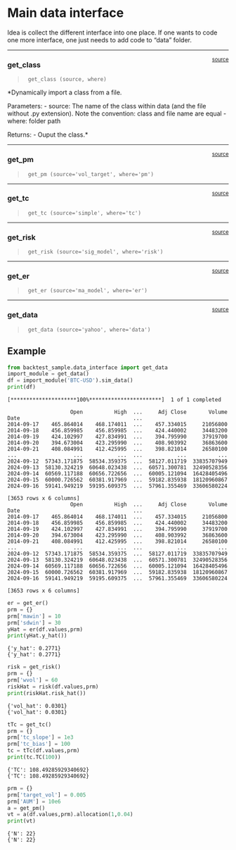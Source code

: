 # Main data interface

<!-- WARNING: THIS FILE WAS AUTOGENERATED! DO NOT EDIT! -->

Idea is collect the different interface into one place. If one wants to
code one more interface, one just needs to add code to “data” folder.

------------------------------------------------------------------------

<a
href="https://github.com/silvaac/backtest_sample/blob/main/backtest_sample/data_interface.py#L11"
target="_blank" style="float:right; font-size:smaller">source</a>

### get_class

>      get_class (source, where)

\*Dynamically import a class from a file.

Parameters: - source: The name of the class within data (and the file
without .py extension). Note the convention: class and file name are
equal - where: folder path

Returns: - Ouput the class.\*

------------------------------------------------------------------------

<a
href="https://github.com/silvaac/backtest_sample/blob/main/backtest_sample/data_interface.py#L59"
target="_blank" style="float:right; font-size:smaller">source</a>

### get_pm

>      get_pm (source='vol_target', where='pm')

------------------------------------------------------------------------

<a
href="https://github.com/silvaac/backtest_sample/blob/main/backtest_sample/data_interface.py#L56"
target="_blank" style="float:right; font-size:smaller">source</a>

### get_tc

>      get_tc (source='simple', where='tc')

------------------------------------------------------------------------

<a
href="https://github.com/silvaac/backtest_sample/blob/main/backtest_sample/data_interface.py#L53"
target="_blank" style="float:right; font-size:smaller">source</a>

### get_risk

>      get_risk (source='sig_model', where='risk')

------------------------------------------------------------------------

<a
href="https://github.com/silvaac/backtest_sample/blob/main/backtest_sample/data_interface.py#L50"
target="_blank" style="float:right; font-size:smaller">source</a>

### get_er

>      get_er (source='ma_model', where='er')

------------------------------------------------------------------------

<a
href="https://github.com/silvaac/backtest_sample/blob/main/backtest_sample/data_interface.py#L47"
target="_blank" style="float:right; font-size:smaller">source</a>

### get_data

>      get_data (source='yahoo', where='data')

## Example

``` python
from backtest_sample.data_interface import get_data
import_module = get_data()
df = import_module('BTC-USD').sim_data()
print(df)
```

    [*********************100%***********************]  1 of 1 completed

                        Open          High  ...     Adj Close       Volume
    Date                                    ...                           
    2014-09-17    465.864014    468.174011  ...    457.334015     21056800
    2014-09-18    456.859985    456.859985  ...    424.440002     34483200
    2014-09-19    424.102997    427.834991  ...    394.795990     37919700
    2014-09-20    394.673004    423.295990  ...    408.903992     36863600
    2014-09-21    408.084991    412.425995  ...    398.821014     26580100
    ...                  ...           ...  ...           ...          ...
    2024-09-12  57343.171875  58534.359375  ...  58127.011719  33835707949
    2024-09-13  58130.324219  60648.023438  ...  60571.300781  32490528356
    2024-09-14  60569.117188  60656.722656  ...  60005.121094  16428405496
    2024-09-15  60000.726562  60381.917969  ...  59182.835938  18120960867
    2024-09-16  59141.949219  59195.609375  ...  57961.355469  33606580224

    [3653 rows x 6 columns]
                        Open          High  ...     Adj Close       Volume
    Date                                    ...                           
    2014-09-17    465.864014    468.174011  ...    457.334015     21056800
    2014-09-18    456.859985    456.859985  ...    424.440002     34483200
    2014-09-19    424.102997    427.834991  ...    394.795990     37919700
    2014-09-20    394.673004    423.295990  ...    408.903992     36863600
    2014-09-21    408.084991    412.425995  ...    398.821014     26580100
    ...                  ...           ...  ...           ...          ...
    2024-09-12  57343.171875  58534.359375  ...  58127.011719  33835707949
    2024-09-13  58130.324219  60648.023438  ...  60571.300781  32490528356
    2024-09-14  60569.117188  60656.722656  ...  60005.121094  16428405496
    2024-09-15  60000.726562  60381.917969  ...  59182.835938  18120960867
    2024-09-16  59141.949219  59195.609375  ...  57961.355469  33606580224

    [3653 rows x 6 columns]

``` python
er = get_er()
prm = {}
prm['mawin'] = 10
prm['sdwin'] = 30
yHat = er(df.values,prm)
print(yHat.y_hat())
```

    {'y_hat': 0.2771}
    {'y_hat': 0.2771}

``` python
risk = get_risk()
prm = {}
prm['wvol'] = 60
riskHat = risk(df.values,prm)
print(riskHat.risk_hat())
```

    {'vol_hat': 0.0301}
    {'vol_hat': 0.0301}

``` python
tTc = get_tc()
prm = {}
prm['tc_slope'] = 1e3
prm['tc_bias'] = 100
tc = tTc(df.values,prm)
print(tc.TC(100))
```

    {'TC': 108.49285929340692}
    {'TC': 108.49285929340692}

``` python
prm = {}
prm['target_vol'] = 0.005
prm['AUM'] = 10e6
a = get_pm()
vt = a(df.values,prm).allocation(1,0.04)
print(vt)
```

    {'N': 22}
    {'N': 22}
